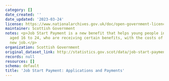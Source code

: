 ```yaml
---
category: []
date_created: ''
date_updated: '2023-03-24'
license: https://www.nationalarchives.gov.uk/doc/open-government-licence/version/3/
maintainer: Scottish Government
notes: <p>Job Start Payment is a new benefit that helps young people in Scotland,
  aged 16 to 24, who are receiving certain benefits, with the costs of starting a
  new job.</p>
organization: Scottish Government
original_dataset_link: http://statistics.gov.scot/data/job-start-payment-applications-and-payments
records: null
resources: []
schema: default
title: 'Job Start Payment: Applications and Payments'
---
```


